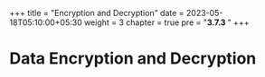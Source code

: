 +++
title = "Encryption and Decryption"
date = 2023-05-18T05:10:00+05:30
weight = 3
chapter = true
pre = "<b>3.7.3 </b>"
+++

# Data Encryption and Decryption

